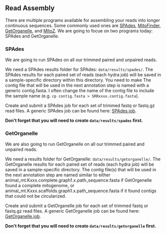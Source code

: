 ## Read Assembly
There are multiple programs available for assembling your reads into longer continuous sequences. Some commonly used ones are [SPAdes](https://github.com/ablab/spades), [MitoFinder](https://github.com/RemiAllio/MitoFinder), [GetOrganelle](https://github.com/RemiAllio/MitoFinder), and [MitoZ](https://github.com/linzhi2013/MitoZ). We are going to focue on two programs today: SPAdes and GetOrganelle.

### SPAdes 
We are going to run SPAdes on all our trimmed paired and unpaired reads. 

We need a SPAdes results folder for SPAdes: `data/results/spades/`. The SPAdes results for each paired set of reads (each hydra job) will be saved in a sample-specific directory within this directory. You need to make The contig file that will be used in the next annotation step is named with a generic contig.fasta. I often change the name of the contig file to include the sample name (e.g. `cp contig.fasta > SRRxxxx.contig.fasta`).

Create and submit a SPAdes job for each set of trimmed fastq or fastq.gz read files.
A generic SPAdes job can be found here: [SPAdes.job](https://github.com/SmithsonianWorkshops/Genome_Skimming_Workshop_LAB_2024/blob/main/job_files/spades.job). 

**Don't forget that you will need to create `data/results/spades` first.**

### GetOrganelle
We are also going to run GetOrganelle on all our trimmed paired and unpaired reads.

We need a results folder for GetOrganelle: `data/results/getorganelle/`. The GetOrganelle results for each paired set of reads (each hydra job) will be saved in a sample-specific directory. The contig file(s) that will be used in the next annotation step are named similar to either animal_mt.Kxxx.complete.graph1.x.path_sequence.fasta if GetOrgenelle found a complete mitogenome, or animal_mt.Kxxx.scaffolds.graph1.x.path_sequence.fasta if it found contigs that could not be circularized. 

Create and submit a GetOrganelle job for each set of trimmed fastq or fastq.gz read files.
A generic GetOrganelle job can be found here: [GetOrganelle.job](https://github.com/SmithsonianWorkshops/Genome_Skimming_Workshop_LAB_2024/blob/main/job_files/getorganelle.job).

**Don't forget that you will need to create `data/results/getorganelle` first.**